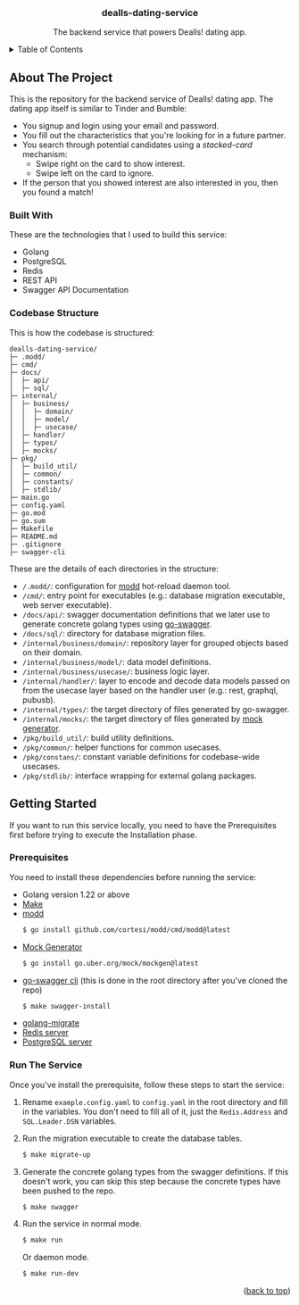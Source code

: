 <a id="readme-top"></a>

<br />

<div align="center">
  <h3 align="center">dealls-dating-service</h3>
  <p align="center">
    The backend service that powers Dealls! dating app.
  </p>
</div>

<details>
  <summary>Table of Contents</summary>
  <ol>
    <li>
      <a href="#about-the-project">About The Project</a>
      <ul>
        <li><a href="#built-with">Built With</a></li>
        <li><a href="#codebase-structure">Codebase Structure</a></li>
      </ul>
    </li>
    <li>
      <a href="#getting-started">Getting Started</a>
      <ul>
        <li><a href="#prerequisites">Prerequisites</a></li>
        <li><a href="#installation">Installation</a></li>
      </ul>
    </li>
  </ol>
</details>


## About The Project

This is the repository for the backend service of Dealls! dating app. The dating app itself is similar to Tinder and Bumble:
* You signup and login using your email and password.
* You fill out the characteristics that you're looking for in a future partner.
* You search through potential candidates using a *stacked-card* mechanism:
    * Swipe right on the card to show interest.
    * Swipe left on the card to ignore.
* If the person that you showed interest are also interested in you, then you found a match!


### Built With

These are the technologies that I used to build this service:

* Golang
* PostgreSQL
* Redis
* REST API
* Swagger API Documentation


### Codebase Structure

This is how the codebase is structured:

```
dealls-dating-service/
├─ .modd/
├─ cmd/
├─ docs/
│  ├─ api/
│  ├─ sql/
├─ internal/
│  ├─ business/
│  │  ├─ domain/
│  │  ├─ model/
│  │  ├─ usecase/
│  ├─ handler/
│  ├─ types/
│  ├─ mocks/
├─ pkg/
│  ├─ build_util/
│  ├─ common/
│  ├─ constants/
│  ├─ stdlib/
├─ main.go
├─ config.yaml
├─ go.mod
├─ go.sum
├─ Makefile
├─ README.md
├─ .gitignore
├─ swagger-cli
```

These are the details of each directories in the structure:
* `/.modd/`: configuration for [modd](https://github.com/cortesi/modd) hot-reload daemon tool.
* `/cmd/`: entry point for executables (e.g.: database migration executable, web server executable).
* `/docs/api/`: swagger documentation definitions that we later use to generate concrete golang types using [go-swagger](https://github.com/go-swagger/go-swagger).
* `/docs/sql/`: directory for database migration files.
* `/internal/business/domain/`: repository layer for grouped objects based on their domain.
* `/internal/business/model/`: data model definitions.
* `/internal/business/usecase/`: business logic layer.
* `/internal/handler/`: layer to encode and decode data models passed on from the usecase layer based on the handler user (e.g.: rest, graphql, pubusb).
* `/internal/types/`: the target directory of files generated by go-swagger.
* `/internal/mocks/`: the target directory of files generated by [mock generator](https://github.com/uber-go/mock).
* `/pkg/build_util/`: build utility definitions.
* `/pkg/common/`: helper functions for common usecases.
* `/pkg/constans/`: constant variable definitions for codebase-wide usecases.
* `/pkg/stdlib/`: interface wrapping for external golang packages.

## Getting Started

If you want to run this service locally, you need to have the Prerequisites first before trying to execute the Installation phase.

### Prerequisites

You need to install these dependencies before running the service:
* Golang version 1.22 or above
* [Make](https://www.gnu.org/software/make/)
* [modd](https://github.com/cortesi/modd)
  ```sh
  $ go install github.com/cortesi/modd/cmd/modd@latest
  ```
* [Mock Generator](https://github.com/uber-go/mock)
  ```sh
  $ go install go.uber.org/mock/mockgen@latest
  ```
* [go-swagger cli](https://github.com/go-swagger/go-swagger) (this is done in the root directory after you've cloned the repo)
  ```sh
  $ make swagger-install
  ```
* [golang-migrate](https://github.com/golang-migrate/migrate)
* [Redis server](https://redis.io/docs/latest/operate/oss_and_stack/install/install-redis/)
* [PostgreSQL server](https://www.postgresql.org/download/)

### Run The Service

Once you've install the prerequisite, follow these steps to start the service:

1. Rename `example.config.yaml` to `config.yaml` in the root directory and fill in the variables. You don't need to fill all of it, just the `Redis.Address` and `SQL.Leader.DSN` variables.

2. Run the migration executable to create the database tables.
   ```sh
   $ make migrate-up
   ```
3. Generate the concrete golang types from the swagger definitions. If this doesn't work, you can skip this step because the concrete types have been pushed to the repo.
   ```sh
   $ make swagger
   ```
4. Run the service in normal mode.
   ```sh
   $ make run
   ```
   Or daemon mode.
    ```sh
   $ make run-dev
   ```

<p align="right">(<a href="#readme-top">back to top</a>)</p>


